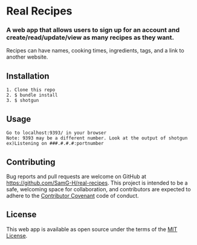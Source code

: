 # Real Recipes
### A web app that allows users to sign up for an account and create/read/update/view as many recipes as they want. 
Recipes can have names, cooking times, ingredients, tags, and a link to another website.
## Installation
    1. Clone this repo
    2. $ bundle install
    3. $ shotgun
## Usage
    Go to localhost:9393/ in your browser
    Note: 9393 may be a different number. Look at the output of shotgun ex)Listening on ###.#.#.#:portnumber
## Contributing
Bug reports and pull requests are welcome on GitHub at https://github.com/SamG-H/real-recipes. This project is intended to be a safe, welcoming space for collaboration, and contributors are expected to adhere to the [Contributor Covenant](https://www.contributor-covenant.org/) code of conduct.
## License
  This web app is available as open source under the terms of the [MIT License](http://opensource.org/licenses/MIT).

